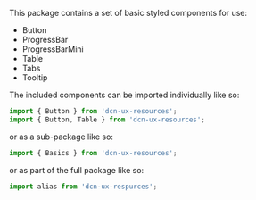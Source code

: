 This package contains a set of basic styled components for use:
* Button
* ProgressBar
* ProgressBarMini
* Table
* Tabs
* Tooltip

The included components can be imported individually like so:
```jsx static
import { Button } from 'dcn-ux-resources';
import { Button, Table } from 'dcn-ux-resources';
```
or as a sub-package like so:
```jsx static
import { Basics } from 'dcn-ux-resources';
```

or as part of the full package like so:
```jsx static
import alias from 'dcn-ux-respurces';
```